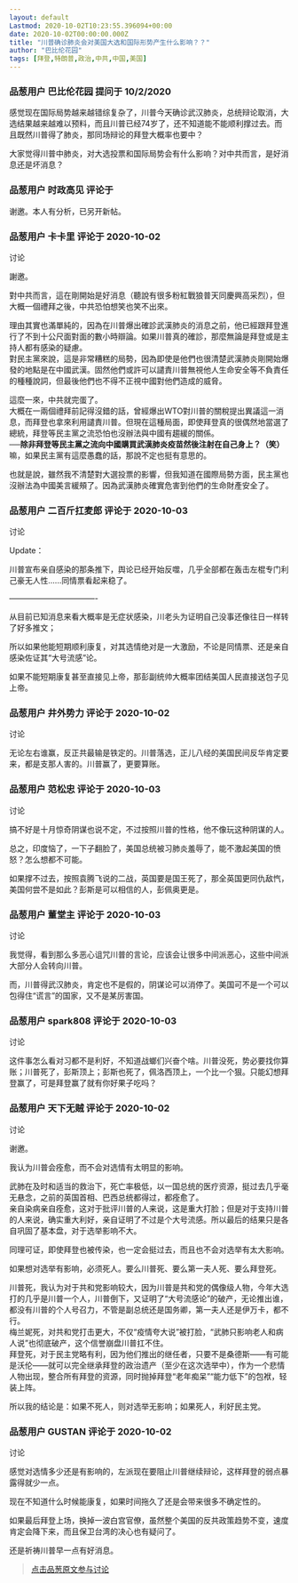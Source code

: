 ```yaml
---
layout: default
Lastmod: 2020-10-02T10:23:55.396094+00:00
date: 2020-10-02T00:00:00.000Z
title: "川普确诊肺炎会对美国大选和国际形势产生什么影响？？"
author: "巴比伦花园"
tags: [拜登,特朗普,政治,中共,中国,美国]
---
```



### 品葱用户 **巴比伦花园** 提问于 10/2/2020
    
感觉现在国际局势越来越错综复杂了，川普今天确诊武汉肺炎，总统辩论取消，大选结果越来越难以预料，而且川普已经74岁了，还不知道能不能顺利撑过去。而且既然川普得了肺炎，那同场辩论的拜登大概率也要中？  
  
大家觉得川普中肺炎，对大选投票和国际局势会有什么影响？对中共而言，是好消息还是坏消息？
    
                

### 品葱用户 **时政高见** 评论于 
        
谢邀。本人有分析，已另开新帖。
        
                

### 品葱用户 **卡卡里** 评论于 2020-10-02
讨论

        
謝邀。  
  
對中共而言，這在剛開始是好消息（聽說有很多粉紅戰狼普天同慶興高采烈），但大概一個禮拜之後，中共恐怕想笑也笑不出來。  
  
理由其實也滿單純的，因為在川普爆出確診武漢肺炎的消息之前，他已經跟拜登進行了不到十公尺面對面的數小時辯論。如果川普真的確診，那麼無論是拜登或是主持人都有感染的疑慮。  
對民主黨來說，這是非常糟糕的局勢，因為即使是他們也很清楚武漢肺炎剛開始爆發的地點是在中國武漢。固然他們或許可以譴責川普無視他人生命安全等不負責任的種種說詞，但最後他們也不得不正視中國對他們造成的威脅。  
  
這麼一來，中共就完蛋了。  
大概在一兩個禮拜前記得沒錯的話，曾經爆出WTO對川普的關稅提出異議這一消息，而拜登也拿來利用譴責川普。但現在這種局面，即使拜登真的很偶然地當選了總統，拜登等民主黨之流恐怕也沒辦法與中國有趨緩的關係。  
**──除非拜登等民主黨之流向中國購買武漢肺炎疫苗然後注射在自己身上？（笑）**  
嘛，如果民主黨有這麼愚蠢的話，那說不定也挺有意思的。  
  
也就是說，雖然我不清楚對大選投票的影響，但我知道在國際局勢方面，民主黨也沒辦法為中國美言緩頰了。因為武漢肺炎確實危害到他們的生命財產安全了。
        
                

### 品葱用户 **二百斤扛麦郎** 评论于 2020-10-03
讨论

        
Update：  
  
川普宣布亲自感染的那条推下，舆论已经开始反噬，几乎全部都在轰击左棍专门利己豪无人性......同情票看起来稳了。  
  
———————————-  
  
从目前已知消息来看大概率是无症状感染，川老头为证明自己没事还像往日一样转了好多推文；  
  
所以如果他能短期顺利康复，对其选情绝对是一大激励，不论是同情票、还是亲自感染佐证其“大号流感”论。  
  
如果不能短期康复甚至直接见上帝，那彭副统帅大概率团结美国人民直接送包子见上帝。
        
                

### 品葱用户 **井外势力** 评论于 2020-10-02
讨论

        
无论左右谁赢，反正共最输是铁定的。川普落选，正儿八经的美国民间反华肯定要来，都是支那人害的。川普赢了，更要算账。
        
                

### 品葱用户 **范松忠** 评论于 2020-10-03
讨论

        
搞不好是十月惊奇阴谋也说不定，不过按照川普的性格，他不像玩这种阴谋的人。  
  
总之，印度恼了，一下子翻脸了，美国总统被习肺炎羞辱了，能不激起美国的愤怒？怎么想都不可能。  
  
如果撑不过去，按照袁腾飞说的二战，英国要是国王死了，那全英国更同仇敌忾，美国何尝不是如此？彭斯是可以相信的人，彭佩奥更是。
        
                

### 品葱用户 **董堂主** 评论于 2020-10-03
讨论

        
我觉得，看到那么多恶心诅咒川普的言论，应该会让很多中间派恶心，这些中间派大部分人会转向川普。  
  
而，川普得武汉肺炎，肯定也不是假的，阴谋论可以消停了。美国可不是一个可以包得住“谎言”的国家，又不是某厉害国。
        
                

### 品葱用户 **spark808** 评论于 2020-10-03
讨论

        
这件事怎么看对习都不是利好，不知道战螂们兴奋个啥。川普没死，势必要找你算账；川普死了，彭斯顶上；彭斯也死了，佩洛西顶上，一个比一个狠。只能幻想拜登赢了，可是拜登赢了就有你好果子吃吗？
        
                

### 品葱用户 **天下无贼** 评论于 2020-10-02
讨论

        
谢邀。  
  
我认为川普会痊愈，而不会对选情有太明显的影响。  
  
  
武肺在及时和适当的救治下，死亡率极低，以一国总统的医疗资源，挺过去几乎毫无悬念，之前的英国首相、巴西总统都得过，都痊愈了。  
亲自染病亲自痊愈，这对于批评川普的人来说，这是重大打脸；但是对于支持川普的人来说，确实重大利好，亲自证明了不过是个大号流感。所以最后的结果只是各自巩固了基本盘，对于选举影响不大。  
  
同理可证，即使拜登也被传染，也一定会挺过去，而且也不会对选举有太大影响。  
  
  
如果想对选举有影响，必须死人。要么川普死、要么第一夫人死、要么拜登死。  
  
川普死，我认为对于共和党影响较大，因为川普是共和党的偶像级人物，今年大选打的几乎是川普一个人，川普倒下，又证明了“大号流感论”的破产，无论推出谁，都没有川普的个人号召力，不管是副总统还是国务卿，第一夫人还是伊万卡，都不行。  
梅兰妮死，对共和党打击更大，不仅“疫情夸大说”被打脸，“武肺只影响老人和病人说”也彻底破产，这个信誉崩盘川普扛不住。  
拜登死，对于民主党略有利，因为他们推出的继任者，只要不是桑德斯——有可能是沃伦——就可以完全继承拜登的政治遗产（至少在这次选举中），作为一个悲情人物出现，整合所有拜登的资源，同时抛掉拜登“老年痴呆”“能力低下”的包袱，轻装上阵。  
  
  
所以我的结论是：如果不死人，则对选举无影响；如果死人，利好民主党。
        
                

### 品葱用户 **GUSTAN** 评论于 2020-10-02
讨论

        
感觉对选情多少还是有影响的，左派现在要阻止川普继续辩论，这样拜登的弱点暴露得就少一点。  
  
现在不知道什么时候能康复，如果时间拖久了还是会带来很多不确定性的。  
  
如果最后拜登上场，换掉一波白宫官僚，虽然整个美国的反共政策趋势不变，速度肯定会降下来，而且保卫台湾的决心也有疑问了。  
  
还是祈祷川普早一点有好消息。
        
                





> [点击品葱原文参与讨论](https://pincong.rocks/question/31679)

